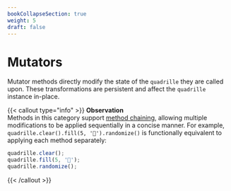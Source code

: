 ```yaml
---
bookCollapseSection: true
weight: 5
draft: false
---
```


# Mutators

Mutator methods directly modify the state of the `quadrille` they are called upon. These transformations are persistent and affect the `quadrille` instance in-place.

{{< callout type="info" >}}
**Observation**\
Methods in this category support [method chaining](https://en.wikipedia.org/wiki/Method_chaining), allowing multiple modifications to be applied sequentially in a concise manner. For example, `quadrille.clear().fill(5, '🐁').randomize()` is functionally equivalent to applying each method separately:
```js
quadrille.clear();
quadrille.fill(5, '🐁');
quadrille.randomize();
```
{{< /callout >}}